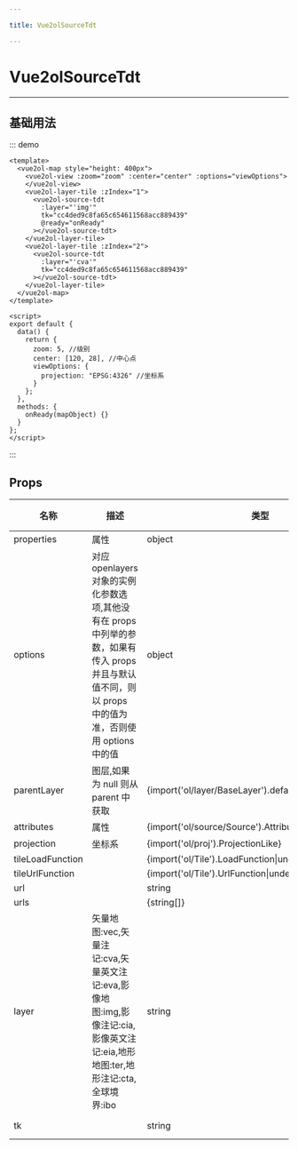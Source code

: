 ```yaml
---

title: Vue2olSourceTdt

---
```


# Vue2olSourceTdt

---

## 基础用法

::: demo

```vue
<template>
  <vue2ol-map style="height: 400px">
    <vue2ol-view :zoom="zoom" :center="center" :options="viewOptions">
    </vue2ol-view>
    <vue2ol-layer-tile :zIndex="1">
      <vue2ol-source-tdt
        :layer="'img'"
        tk="cc4ded9c8fa65c654611568acc889439"
        @ready="onReady"
      ></vue2ol-source-tdt>
    </vue2ol-layer-tile>
    <vue2ol-layer-tile :zIndex="2">
      <vue2ol-source-tdt
        :layer="'cva'"
        tk="cc4ded9c8fa65c654611568acc889439"
      ></vue2ol-source-tdt>
    </vue2ol-layer-tile>
  </vue2ol-map>
</template>

<script>
export default {
  data() {
    return {
      zoom: 5, //级别
      center: [120, 28], //中心点
      viewOptions: {
        projection: "EPSG:4326" //坐标系
      }
    };
  },
  methods: {
    onReady(mapObject) {}
  }
};
</script>
```

:::

## Props

| 名称             | 描述                                                                                                                                                  | 类型                                                    | 取值范围                                                                        | 默认值                                   |
| ---------------- | ----------------------------------------------------------------------------------------------------------------------------------------------------- | ------------------------------------------------------- | ------------------------------------------------------------------------------- | ---------------------------------------- |
| properties       | 属性                                                                                                                                                  | object                                                  | -                                                                               |                                          |
| options          | 对应 openlayers 对象的实例化参数选项,其他没有在 props 中列举的参数，如果有传入 props 并且与默认值不同，则以 props 中的值为准，否则使用 options 中的值 | object                                                  | -                                                                               | {}                                       |
| parentLayer      | 图层,如果为 null 则从 parent 中获取                                                                                                                   | {import('ol/layer/BaseLayer').default}                  | -                                                                               |                                          |
| attributes       | 属性                                                                                                                                                  | {import('ol/source/Source').AttributionLike\|undefined} | -                                                                               |                                          |
| projection       | 坐标系                                                                                                                                                | {import('ol/proj').ProjectionLike}                      | -                                                                               | "EPSG:4326"                              |
| tileLoadFunction |                                                                                                                                                       | {import('ol/Tile').LoadFunction\|undefined}             | -                                                                               |                                          |
| tileUrlFunction  |                                                                                                                                                       | {import('ol/Tile').UrlFunction\|undefined}              | -                                                                               |                                          |
| url              |                                                                                                                                                       | string                                                  | -                                                                               |                                          |
| urls             |                                                                                                                                                       | {string[]}                                              | -                                                                               |                                          |
| layer            | 矢量地图:vec,矢量注记:cva,矢量英文注记:eva,影像地图:img,影像注记:cia,影像英文注记:eia,地形地图:ter,地形注记:cta,全球境界:ibo                          | string                                                  | `"vec" \| "cva" \| "eva" \| "img" \| "cia" \| "eia" \| "ter" \| "cta" \| "ibo"` | "img"                                    |
| tk               |                                                                                                                                                       | string                                                  | -                                                                               | () => "cc4ded9c8fa65c654611568acc889439" |
